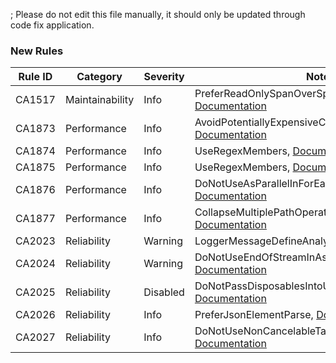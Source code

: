 ; Please do not edit this file manually, it should only be updated through code fix application.

### New Rules

Rule ID | Category | Severity | Notes
--------|----------|----------|-------
CA1517 | Maintainability | Info | PreferReadOnlySpanOverSpanAnalyzer, [Documentation](https://learn.microsoft.com/dotnet/fundamentals/code-analysis/quality-rules/CA1516)
CA1873 | Performance | Info | AvoidPotentiallyExpensiveCallWhenLoggingAnalyzer, [Documentation](https://learn.microsoft.com/dotnet/fundamentals/code-analysis/quality-rules/ca1873)
CA1874 | Performance | Info | UseRegexMembers, [Documentation](https://learn.microsoft.com/dotnet/fundamentals/code-analysis/quality-rules/ca1874)
CA1875 | Performance | Info | UseRegexMembers, [Documentation](https://learn.microsoft.com/dotnet/fundamentals/code-analysis/quality-rules/ca1875)
CA1876 | Performance | Info | DoNotUseAsParallelInForEachLoopAnalyzer, [Documentation](https://learn.microsoft.com/dotnet/fundamentals/code-analysis/quality-rules/ca1876)
CA1877 | Performance | Info | CollapseMultiplePathOperationsAnalyzer, [Documentation](https://learn.microsoft.com/dotnet/fundamentals/code-analysis/quality-rules/cA1877)
CA2023 | Reliability | Warning | LoggerMessageDefineAnalyzer, [Documentation](https://learn.microsoft.com/dotnet/fundamentals/code-analysis/quality-rules/ca2023)
CA2024 | Reliability | Warning | DoNotUseEndOfStreamInAsyncMethods, [Documentation](https://learn.microsoft.com/dotnet/fundamentals/code-analysis/quality-rules/ca2024)
CA2025 | Reliability | Disabled | DoNotPassDisposablesIntoUnawaitedTasksAnalyzer, [Documentation](https://learn.microsoft.com/dotnet/fundamentals/code-analysis/quality-rules/ca2025)
CA2026 | Reliability | Info | PreferJsonElementParse, [Documentation](https://learn.microsoft.com/dotnet/fundamentals/code-analysis/quality-rules/ca2026)
CA2027 | Reliability | Info | DoNotUseNonCancelableTaskDelayWithWhenAny, [Documentation](https://learn.microsoft.com/dotnet/fundamentals/code-analysis/quality-rules/ca2027)
